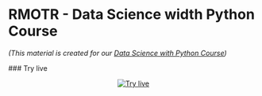 # RMOTR - Data Science width Python Course

_(This material is created for our [Data Science with Python Course](https://rmotr.com/data-science-python-course))_


### Try live

<a href="https://notebooks.rmotr.com/rmotr-curriculum/12-intro-to-numpy/fork" target="_blank"
   style="display: block; text-align: center;">
  <img src="https://user-images.githubusercontent.com/1155573/49400125-16e73500-f722-11e8-9275-e1d7eb3bbf99.png" alt="Try live">
</a>